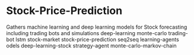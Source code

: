 # Stock-Price-Prediction
Gathers machine learning and deep learning models for Stock forecasting including trading bots and simulations  deep-learning monte-carlo trading-bot lstm stock-market stock-price-prediction seq2seq learning-agents odels deep-learning-stock strategy-agent monte-carlo-markov-chain
